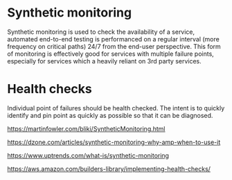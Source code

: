 # Synthetic monitoring
Synthetic monitoring is used to check the availability of a service, automated end-to-end testing is performanced on a regular interval (more frequency on critical paths) 24/7 from the end-user perspective. This form of monitoring is effectively good for services with multiple failure points, especially for services which a heavily reliant on 3rd party services.

# Health checks
Individual point of failures should be health checked. The intent is to quickly identify and pin point as quickly as possible so that it can be diagnosed.

https://martinfowler.com/bliki/SyntheticMonitoring.html

https://dzone.com/articles/synthetic-monitoring-why-amp-when-to-use-it

https://www.uptrends.com/what-is/synthetic-monitoring

https://aws.amazon.com/builders-library/implementing-health-checks/
